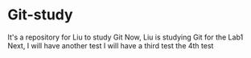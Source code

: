 # Git-study
It's a repository for Liu to study Git
Now, Liu is studying Git for the Lab1
Next, I will have another test
I will have a third test
the 4th test
